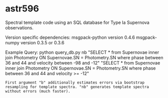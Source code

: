 astr596
=======
Spectral template code using an SQL database for Type Ia Supernova observations.

Version specific dependencies:
msgpack-python version 0.4.6
msgpack-numpy version 0.3.5 or 0.3.6

Example Query:
python query_db.py nb "SELECT * from Supernovae inner join Photometry ON Supernovae.SN = Photometry.SN where phase between 36 and 44 and velocity between -98 and -12" "SELECT * from Supernovae inner join Photometry ON Supernovae.SN = Photometry.SN where phase between 36 and 44 and velocity >= -12"

	First argument "b" additionally estimates errors via bootstrap resampling for template spectra. "nb" generates template spectra without errors (much faster).
